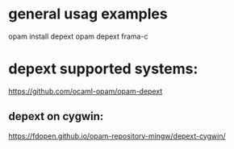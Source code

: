 # general usag examples

opam install depext
opam depext frama-c

# depext supported systems:

https://github.com/ocaml-opam/opam-depext

## depext on cygwin:

https://fdopen.github.io/opam-repository-mingw/depext-cygwin/

